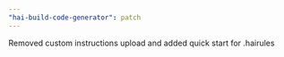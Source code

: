 ```yaml
---
"hai-build-code-generator": patch
---
```


Removed custom instructions upload and added quick start for .hairules
